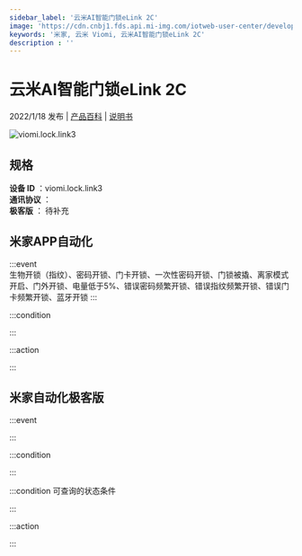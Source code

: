 ```yaml
---
sidebar_label: '云米AI智能门锁eLink 2C'
image: 'https://cdn.cnbj1.fds.api.mi-img.com/iotweb-user-center/developer_1679047806908khhTXE0l.png?GalaxyAccessKeyId=AKVGLQWBOVIRQ3XLEW&Expires=9223372036854775807&Signature=F1tg6NO6CKyf+OFJoYWbCk4Nz/g='
keywords: '米家, 云米 Viomi, 云米AI智能门锁eLink 2C'
description : ''
---
```

# 云米AI智能门锁eLink 2C

2022/1/18 发布 | [产品百科](https://home.mi.com/webapp/content/baike/product/index.html?model=viomi.lock.link3/) | [说明书](https://home.mi.com/views/introduction.html?model=viomi.lock.link3&region=cn)

![viomi.lock.link3](https://cdn.cnbj1.fds.api.mi-img.com/iotweb-user-center/developer_1679047806908khhTXE0l.png?GalaxyAccessKeyId=AKVGLQWBOVIRQ3XLEW&Expires=9223372036854775807&Signature=F1tg6NO6CKyf+OFJoYWbCk4Nz/g=)

## 规格  
> 
**设备 ID** ：viomi.lock.link3  
**通讯协议** ：  
**极客版**  ： 待补充 


## 米家APP自动化  

:::event  
生物开锁（指纹）、密码开锁、门卡开锁、一次性密码开锁、门锁被撬、离家模式开启、门外开锁、电量低于5%、错误密码频繁开锁、错误指纹频繁开锁、错误门卡频繁开锁、蓝牙开锁
:::

:::condition  

:::

:::action   

:::

## 米家自动化极客版  

:::event  

:::

:::condition  

:::

:::condition 可查询的状态条件  

:::

:::action  

:::

        
